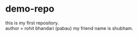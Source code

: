 # demo-repo
this is my first repository.
<br>
author = rohit bhandari (pabau)
my friend name is shubham.
